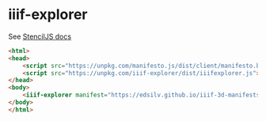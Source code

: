 # iiif-explorer

See [StencilJS docs](https://stenciljs.com/)

```html
<html>
<head>
    <script src="https://unpkg.com/manifesto.js/dist/client/manifesto.bundle.js"></script>
    <script src="https://unpkg.com/iiif-explorer/dist/iiifexplorer.js"></script>
</head>
<body>
    <iiif-explorer manifest="https://edsilv.github.io/iiif-3d-manifests/collection/index.json"></iiif-explorer>
</body>
</html>
```